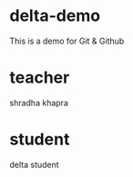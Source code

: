 # delta-demo
This is a demo for Git &amp; Github

# teacher 
shradha khapra

# student 
delta student 
